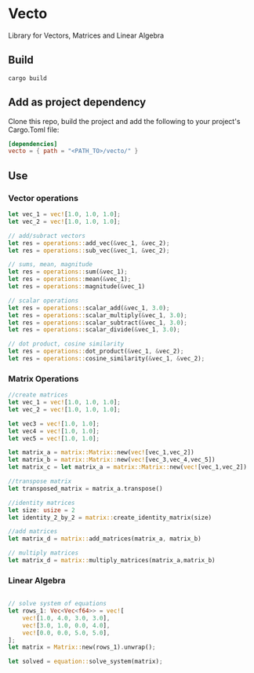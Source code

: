# Vecto
Library for Vectors, Matrices and Linear Algebra


## Build

```shell
cargo build
```

## Add as project dependency 

Clone this repo, build the project and add the following to your project's Cargo.Toml file:

```toml
[dependencies]
vecto = { path = "<PATH_TO>/vecto/" }
```

## Use

### Vector operations
```rust
let vec_1 = vec![1.0, 1.0, 1.0];
let vec_2 = vec![1.0, 1.0, 1.0];

// add/subract vectors
let res = operations::add_vec(&vec_1, &vec_2);
let res = operations::sub_vec(&vec_1, &vec_2);

// sums, mean, magnitude
let res = operations::sum(&vec_1);
let res = operations::mean(&vec_1);
let res = operations::magnitude(&vec_1)

// scalar operations
let res = operations::scalar_add(&vec_1, 3.0);
let res = operations::scalar_multiply(&vec_1, 3.0);
let res = operations::scalar_subtract(&vec_1, 3.0);
let res = operations::scalar_divide(&vec_1, 3.0);

// dot product, cosine similarity
let res = operations::dot_product(&vec_1, &vec_2);
let res = operations::cosine_similarity(&vec_1, &vec_2);
```
### Matrix Operations

```rust
//create matrices
let vec_1 = vec![1.0, 1.0, 1.0];
let vec_2 = vec![1.0, 1.0, 1.0];

let vec3 = vec![1.0, 1.0];
let vec4 = vec![1.0, 1.0];
let vec5 = vec![1.0, 1.0];

let matrix_a = matrix::Matrix::new(vec![vec_1,vec_2])
let matrix_b = matrix::Matrix::new(vec![vec_3,vec_4,vec_5])
let matrix_c = let matrix_a = matrix::Matrix::new(vec![vec_1,vec_2])

//transpose matrix
let transposed_matrix = matrix_a.transpose()

//identity matrices
let size: usize = 2
let identity_2_by_2 = matrix::create_identity_matrix(size)

//add matrices
let matrix_d = matrix::add_matrices(matrix_a, matrix_b)

// multiply matrices
let matrix_d = matrix::multiply_matrices(matrix_a,matrix_b)
```

### Linear Algebra

```rust

// solve system of equations
let rows_1: Vec<Vec<f64>> = vec![
    vec![1.0, 4.0, 3.0, 3.0],
    vec![3.0, 1.0, 0.0, 4.0],
    vec![0.0, 0.0, 5.0, 5.0],
];
let matrix = Matrix::new(rows_1).unwrap();

let solved = equation::solve_system(matrix);
```










